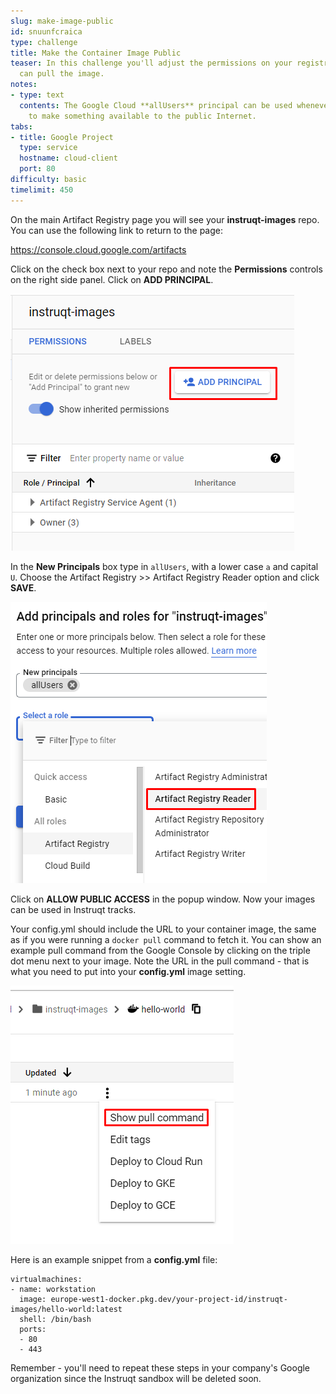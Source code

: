 ```yaml
---
slug: make-image-public
id: snuunfcraica
type: challenge
title: Make the Container Image Public
teaser: In this challenge you'll adjust the permissions on your registry so that Instruqt
  can pull the image.
notes:
- type: text
  contents: The Google Cloud **allUsers** principal can be used whenever you need
    to make something available to the public Internet.
tabs:
- title: Google Project
  type: service
  hostname: cloud-client
  port: 80
difficulty: basic
timelimit: 450
---
```

On the main Artifact Registry page you will see your **instruqt-images** repo. You can use the following link to return to the page:

https://console.cloud.google.com/artifacts

Click on the check box next to your repo and note the **Permissions** controls on the right side panel. Click on **ADD PRINCIPAL**.

![Add Principal](../assets/add_principal.png)

In the **New Principals** box type in `allUsers`, with a lower case `a` and capital `U`. Choose the Artifact Registry >> Artifact Registry Reader option and click **SAVE**.

![All Users](../assets/all_users_access.png)

Click on **ALLOW PUBLIC ACCESS** in the popup window. Now your images can be used in Instruqt tracks.

Your config.yml should include the URL to your container image, the same as if you were running a `docker pull` command to fetch it. You can show an example pull command from the Google Console by clicking on the triple dot menu next to your image. Note the URL in the pull command - that is what you need to put into your **config.yml** image setting.

![Show Pull](../assets/show_pull_command.png)

Here is an example snippet from a **config.yml** file:

```
virtualmachines:
- name: workstation
  image: europe-west1-docker.pkg.dev/your-project-id/instruqt-images/hello-world:latest
  shell: /bin/bash
  ports:
  - 80
  - 443
```

Remember - you'll need to repeat these steps in your company's Google organization since the Instruqt sandbox will be deleted soon.